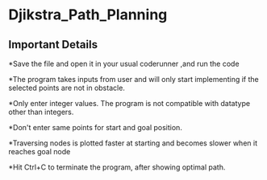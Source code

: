 # Djikstra_Path_Planning


## Important Details
*Save the file and open it in your usual coderunner ,and run the code

*The program takes inputs from user and will only start implementing if the selected points are not in obstacle.

*Only enter integer values. The program is not compatible with datatype other than integers.

*Don't enter same points for start and goal position.

*Traversing nodes is plotted faster at starting and becomes slower when it reaches goal node

*Hit Ctrl+C to terminate the program, after showing optimal path.
